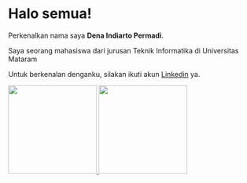 # Halo semua! 

Perkenalkan nama saya **Dena Indiarto Permadi**.

Saya seorang mahasiswa dari jurusan Teknik Informatika di Universitas Mataram

Untuk berkenalan denganku, silakan ikuti akun [Linkedin]([https://www.linkedin.com/in/gilang-adhan/](https://www.linkedin.com/in/dena-indiarto-permadi-74436126a/)) ya.

<p align="left">
  <a href=#>
  <img height="180em" src="https://github-readme-stats-eight-theta.vercel.app/api?username=denapermadi24&show_icons=true&theme=algolia&include_all_commits=true&count_private=true" disabled>
  <img height="180em" src="https://github-readme-stats-eight-theta.vercel.app/api/top-langs/?username=denapermadi24&layout=compact&langs_count=8&theme=algolia" disabled>
  </a>
</p>

